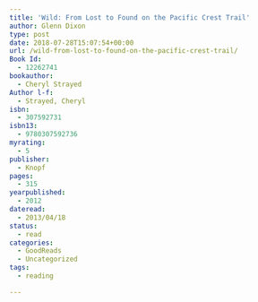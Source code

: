 ```yaml
---
title: 'Wild: From Lost to Found on the Pacific Crest Trail'
author: Glenn Dixon
type: post
date: 2018-07-28T15:07:54+00:00
url: /wild-from-lost-to-found-on-the-pacific-crest-trail/
Book Id:
  - 12262741
bookauthor:
  - Cheryl Strayed
Author l-f:
  - Strayed, Cheryl
isbn:
  - 307592731
isbn13:
  - 9780307592736
myrating:
  - 5
publisher:
  - Knopf
pages:
  - 315
yearpublished:
  - 2012
dateread:
  - 2013/04/18
status:
  - read
categories:
  - GoodReads
  - Uncategorized
tags:
  - reading

---
```

